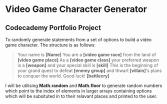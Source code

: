 # Video Game Character Generator
## Codecademy Portfolio Project

To randomly generate statements from a set of options to build a video game character.
The structure is as follows:

>Your name is **[Name]**
>You are a **[video game race]** from the land of **[video game place]**
>As a **[video game class]** your preferred weapon is a **[weapon]** and your special skill is **[skill]**
>This is the beginning of your grand quest to defeat **[enemy group]** and thwart **[villain]**'s plans to conquer the world.
>Good luck!
**[battlecry]**

I will be utilising **Math.random** and **Math.floor** to generate random numbers which point to the index of elements in larger arrays containing options which will be subsituted in to their relavant places and printed to the user.
